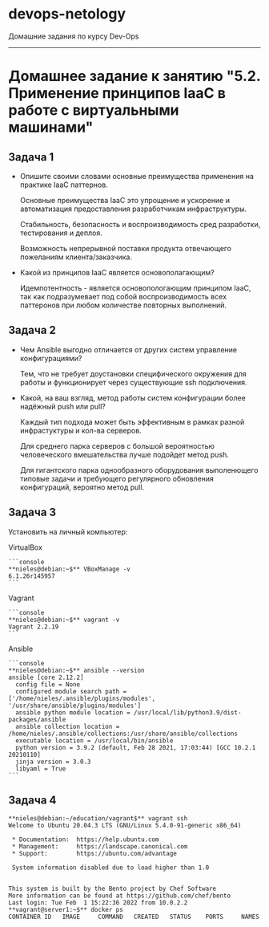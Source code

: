 # devops-netology
Домашние задания по курсу Dev-Ops

------

# Домашнее задание к занятию "5.2. Применение принципов IaaC в работе с виртуальными машинами"


## Задача 1


 - Опишите своими словами основные преимущества применения на практике IaaC паттернов.

   Основные преимущества IaaC это упрощение и ускорение и автоматизация предоставления разработчикам инфраструктуры. 
   
   Стабильность, безопасность и воспроизводимость сред разработки, тестирования и деплоя. 

   Возможность непрерывной поставки продукта отвечающего пожеланиям клиента/заказчика. 

 - Какой из принципов IaaC является основополагающим?

   Идемпотентность - является основопологающим принципом IaaC, так как подразумевает под собой воспроизводимость всех паттеронов при любом количестве повторных выполнений. 


## Задача 2


 - Чем Ansible выгодно отличается от других систем управление конфигурациями?

   Тем, что не требует доустановки специфического окружения для работы и функционирует через существующие ssh подключения.

 - Какой, на ваш взгляд, метод работы систем конфигурации более надёжный push или pull?

   Каждый тип подхода может быть эффективным в рамках разной инфрастуктуры и кол-ва серверов. 

   Для среднего парка серверов с большой вероятностью человеческого вмешательства лучше подойдет метод push. 

   Для гигантского парка однообразного оборудования выполенющего типовые задачи и требующего регулярного обновления конфигураций, вероятно метод pull. 


## Задача 3


 Установить на личный компьютер:

 VirtualBox

	```console
	**nieles@debian:~$** VBoxManage -v
	6.1.26r145957
	```

 Vagrant

	```console
	**nieles@debian:~$** vagrant -v
	Vagrant 2.2.19
	```
	
 Ansible

	```console
	**nieles@debian:~$** ansible --version
	ansible [core 2.12.2]
	  config file = None
	  configured module search path = ['/home/nieles/.ansible/plugins/modules', '/usr/share/ansible/plugins/modules']
	  ansible python module location = /usr/local/lib/python3.9/dist-packages/ansible
	  ansible collection location = /home/nieles/.ansible/collections:/usr/share/ansible/collections
	  executable location = /usr/local/bin/ansible
	  python version = 3.9.2 (default, Feb 28 2021, 17:03:44) [GCC 10.2.1 20210110]
	  jinja version = 3.0.3
	  libyaml = True
	```


## Задача 4


	**nieles@debian:~/education/vagrant$** vagrant ssh
	Welcome to Ubuntu 20.04.3 LTS (GNU/Linux 5.4.0-91-generic x86_64)

	 * Documentation:  https://help.ubuntu.com
	 * Management:     https://landscape.canonical.com
	 * Support:        https://ubuntu.com/advantage

	 System information disabled due to load higher than 1.0


	This system is built by the Bento project by Chef Software
	More information can be found at https://github.com/chef/bento
	Last login: Tue Feb  1 15:22:36 2022 from 10.0.2.2
	**vagrant@server1:~$** docker ps
	CONTAINER ID   IMAGE     COMMAND   CREATED   STATUS    PORTS     NAMES

